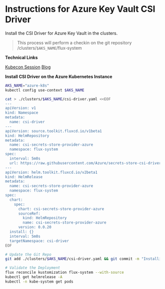 # Instructions for Azure Key Vault CSI Driver

Install the CSI Driver for Azure Key Vault in the clusters.
> This process will perform a checkin on the git repository /clusters/`$AKS_NAME`/flux-system

**Technical Links**

[Kubecon Session](https://www.youtube.com/watch?v=w0k7MI6sCJg)
[Blog](https://www.linkedin.com/pulse/gitops-part-1-girish-goudar-1c?trk=read_related_article-card_title)


**Install CSI Driver on the Azure Kubernetes Instance**

```bash
AKS_NAME="azure-k8s"
kubectl config use-context $AKS_NAME

cat > ./clusters/$AKS_NAME/csi-driver.yaml <<EOF
---
apiVersion: v1
kind: Namespace
metadata:
  name: csi-driver
---
apiVersion: source.toolkit.fluxcd.io/v1beta1
kind: HelmRepository
metadata:
  name: csi-secrets-store-provider-azure
  namespace: flux-system
spec:
  interval: 5m0s
  url: https://raw.githubusercontent.com/Azure/secrets-store-csi-driver-provider-azure/master/charts
---
apiVersion: helm.toolkit.fluxcd.io/v2beta1
kind: HelmRelease
metadata:
  name: csi-secrets-store-provider-azure
  namespace: flux-system
spec:
  chart:
    spec:
      chart: csi-secrets-store-provider-azure
      sourceRef:
        kind: HelmRepository
        name: csi-secrets-store-provider-azure
      version: 0.0.20
  install: {}
  interval: 5m0s
  targetNamespace: csi-driver
EOF

# Update the Git Repo
git add ./clusters/$AKS_NAME/csi-driver.yaml && git commit -m "Installing KV CSI Driver" && git push

# Validate the Deployment
flux reconcile kustomization flux-system --with-source
kubectl get helmrelease -A
kubectl -n kube-system get pods

